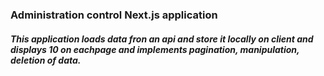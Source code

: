 ### Administration control Next.js application
##### This application loads data fron an api and store it locally on client and displays 10 on eachpage and implements pagination, manipulation, deletion of data. 
